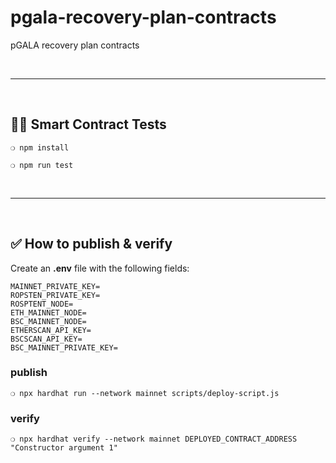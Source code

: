 # pgala-recovery-plan-contracts

pGALA recovery plan contracts

&nbsp;

***

&nbsp;

## :guardsman: Smart Contract Tests

```
❍ npm install
```

```
❍ npm run test
```


&nbsp;

***

&nbsp;

## :white_check_mark: How to publish & verify

Create an __.env__ file with the following fields:

```
MAINNET_PRIVATE_KEY=
ROPSTEN_PRIVATE_KEY=
ROSPTENT_NODE=
ETH_MAINNET_NODE=
BSC_MAINNET_NODE=
ETHERSCAN_API_KEY=
BSCSCAN_API_KEY=
BSC_MAINNET_PRIVATE_KEY=
```


### publish


```
❍ npx hardhat run --network mainnet scripts/deploy-script.js
```

### verify

```
❍ npx hardhat verify --network mainnet DEPLOYED_CONTRACT_ADDRESS "Constructor argument 1"
```
